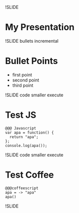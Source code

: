 !SLIDE
# My Presentation #

!SLIDE bullets incremental
# Bullet Points #

* first point
* second point
* third point

!SLIDE code smaller execute
# Test JS
    @@@ Javascript
    var apa = function() {
      return "apa";
    };
    console.log(apa());

!SLIDE code smaller execute
# Test Coffee
    @@@coffeescript
    apa = -> "apa"
    apa()

!SLIDE
